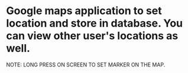 # Google maps application to set location and store in database. You can view other user's locations as well.
NOTE: LONG PRESS ON SCREEN TO SET MARKER ON THE MAP.
